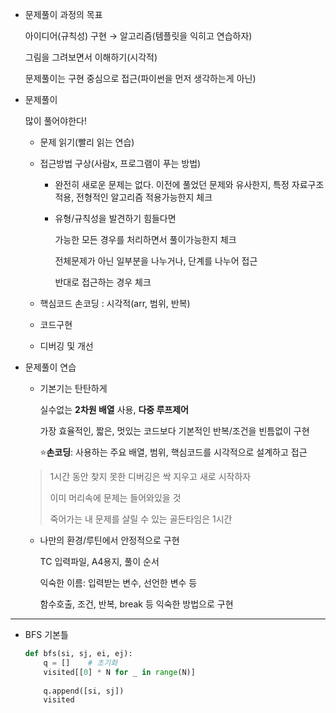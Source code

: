 - 문제풀이 과정의 목표

  아이디어(규칙성) 구현 → 알고리즘(템플릿을 익히고 연습하자)

  그림을 그려보면서 이해하기(시각적)

  

  문제풀이는 구현 중심으로 접근(파이썬을 먼저 생각하는게 아닌)

- 문제풀이

  많이 풀어야한다!

  - 문제 읽기(빨리 읽는 연습)

  - 접근방법 구상(사람x, 프로그램이 푸는 방법)

    - 완전히 새로운 문제는 없다. 이전에 풀었던 문제와 유사한지, 특정 자료구조 적용, 전형적인 알고리즘 적용가능한지 체크

    - 유형/규칙성을 발견하기 힘들다면

      가능한 모든 경우를 처리하면서 풀이가능한지 체크

      전체문제가 아닌 일부분을 나누거나, 단계를 나누어 접근

      반대로 접근하는 경우 체크

  - 핵심코드 손코딩 : 시각적(arr, 범위, 반복)

  - 코드구현

  - 디버깅 및 개선

- 문제풀이 연습

  - 기본기는 탄탄하게

    실수없는 **2차원 배열** 사용, **다중 루프제어**

    가장 효율적인, 짧은, 멋있는 코드보다 기본적인 반복/조건을 빈틈없이 구현

    ⭐**손코딩**: 사용하는 주요 배열, 범위, 핵심코드를 시각적으로 설계하고 접근

  >1시간 동안 찾지 못한 디버깅은 싹 지우고 새로 시작하자
  >
  >이미 머리속에 문제는 들어와있을 것
  >
  >죽어가는 내 문제를 살릴 수 있는 골든타임은 1시간

  - 나만의 환경/루틴에서 안정적으로 구현

    TC 입력파일, A4용지, 풀이 순서

    익숙한 이름: 입력받는 변수, 선언한 변수 등

    함수호출, 조건, 반복, break 등 익숙한 방법으로 구현

---------------------------

- BFS 기본틀

  ```python
  def bfs(si, sj, ei, ej):
      q = []    # 초기화
      visited[[0] * N for _ in range(N)]
      
      q.append([si, sj])
      visited
  ```

  